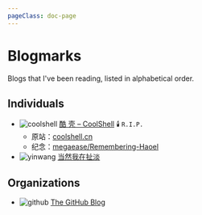 ```yaml
---
pageClass: doc-page
---
```


# Blogmarks

Blogs that I've been reading, listed in alphabetical order.

## Individuals

- ![coolshell](https://coolshell.org/favicon.png) [酷 壳 – CoolShell](https://coolshell.org/) 🕯️ `R.I.P.`
  - 原站：[coolshell.cn](https://coolshell.cn/)
  - 纪念：[megaease/Remembering-Haoel](https://github.com/megaease/Remembering-Haoel)
- ![yinwang](https://www.yinwang.org/images/Yc.jpg) [当然我在扯淡](https://www.yinwang.org/)

## Organizations

- ![github](https://github.githubassets.com/favicon.ico) [The GitHub Blog](https://github.blog/)
